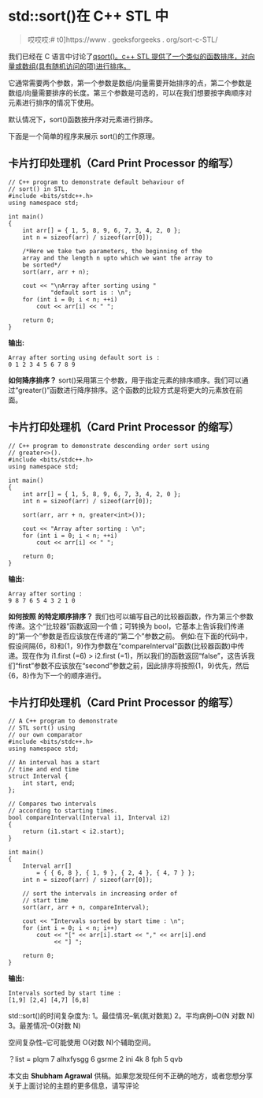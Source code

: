 # std::sort()在 C++ STL 中

> 哎哎哎:# t0]https://www . geeksforgeeks . org/sort-c-STL/

我们已经在 C 语言中讨论了[qsort()。c++ STL 提供了一个类似的函数排序，对向量或数组(具有随机访问的项)进行排序。](https://www.geeksforgeeks.org/comparator-function-of-qsort-in-c/)

它通常需要两个参数，第一个参数是数组/向量需要开始排序的点，第二个参数是数组/向量需要排序的长度。第三个参数是可选的，可以在我们想要按字典顺序对元素进行排序的情况下使用。

默认情况下，sort()函数按升序对元素进行排序。

下面是一个简单的程序来展示 sort()的工作原理。

## 卡片打印处理机（Card Print Processor 的缩写）

```
// C++ program to demonstrate default behaviour of
// sort() in STL.
#include <bits/stdc++.h>
using namespace std;

int main()
{
    int arr[] = { 1, 5, 8, 9, 6, 7, 3, 4, 2, 0 };
    int n = sizeof(arr) / sizeof(arr[0]);

    /*Here we take two parameters, the beginning of the
    array and the length n upto which we want the array to
    be sorted*/
    sort(arr, arr + n);

    cout << "\nArray after sorting using "
            "default sort is : \n";
    for (int i = 0; i < n; ++i)
        cout << arr[i] << " ";

    return 0;
}
```

**输出:**

```
Array after sorting using default sort is : 
0 1 2 3 4 5 6 7 8 9 
```

**如何降序排序？**
sort()采用第三个参数，用于指定元素的排序顺序。我们可以通过“greater()”函数进行降序排序。这个函数的比较方式是将更大的元素放在前面。

## 卡片打印处理机（Card Print Processor 的缩写）

```
// C++ program to demonstrate descending order sort using
// greater<>().
#include <bits/stdc++.h>
using namespace std;

int main()
{
    int arr[] = { 1, 5, 8, 9, 6, 7, 3, 4, 2, 0 };
    int n = sizeof(arr) / sizeof(arr[0]);

    sort(arr, arr + n, greater<int>());

    cout << "Array after sorting : \n";
    for (int i = 0; i < n; ++i)
        cout << arr[i] << " ";

    return 0;
}
```

**输出:**

```
Array after sorting : 
9 8 7 6 5 4 3 2 1 0 
```

**如何按照** **的特定顺序排序？**
我们也可以编写自己的比较器函数，作为第三个参数传递。这个“比较器”函数返回一个值；可转换为 bool，它基本上告诉我们传递的“第一个”参数是否应该放在传递的“第二个”参数之前。
例如:在下面的代码中，假设间隔{6，8}和{1，9}作为参数在“compareInterval”函数(比较器函数)中传递。现在作为 i1.first (=6) > i2.first (=1)，所以我们的函数返回“false”，这告诉我们“first”参数不应该放在“second”参数之前，因此排序将按照{1，9}优先，然后{6，8}作为下一个的顺序进行。

## 卡片打印处理机（Card Print Processor 的缩写）

```
// A C++ program to demonstrate
// STL sort() using
// our own comparator
#include <bits/stdc++.h>
using namespace std;

// An interval has a start
// time and end time
struct Interval {
    int start, end;
};

// Compares two intervals
// according to starting times.
bool compareInterval(Interval i1, Interval i2)
{
    return (i1.start < i2.start);
}

int main()
{
    Interval arr[]
        = { { 6, 8 }, { 1, 9 }, { 2, 4 }, { 4, 7 } };
    int n = sizeof(arr) / sizeof(arr[0]);

    // sort the intervals in increasing order of
    // start time
    sort(arr, arr + n, compareInterval);

    cout << "Intervals sorted by start time : \n";
    for (int i = 0; i < n; i++)
        cout << "[" << arr[i].start << "," << arr[i].end
             << "] ";

    return 0;
}
```

**输出:**

```
Intervals sorted by start time : 
[1,9] [2,4] [4,7] [6,8] 
```

std::sort()的时间复杂度为:
1。最佳情况–氧(氮对数氮)
2。平均病例–O(N 对数 N)
3。最差情况–0(对数 N)

空间复杂性–它可能使用 O(对数 N)个辅助空间。

？list = plqm 7 alhxfysgg 6 gsrme 2 ini 4k 8 fph 5 qvb

本文由 **Shubham Agrawal** 供稿。如果您发现任何不正确的地方，或者您想分享关于上面讨论的主题的更多信息，请写评论